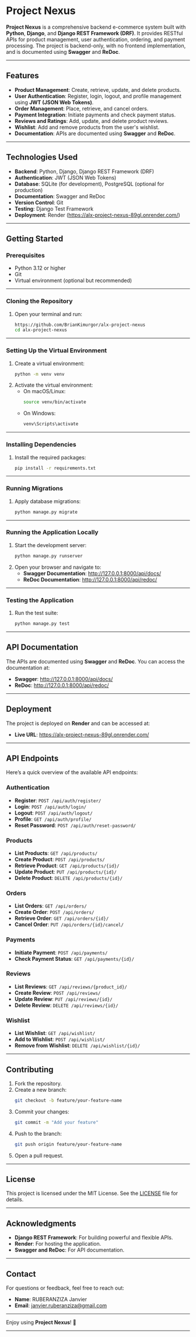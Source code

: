
# **Project Nexus**

**Project Nexus** is a comprehensive backend e-commerce system built with **Python**, **Django**, and **Django REST Framework (DRF)**. It provides RESTful APIs for product management, user authentication, ordering, and payment processing. The project is backend-only, with no frontend implementation, and is documented using **Swagger** and **ReDoc**.

---

## **Features**
- **Product Management**: Create, retrieve, update, and delete products.
- **User Authentication**: Register, login, logout, and profile management using **JWT (JSON Web Tokens)**.
- **Order Management**: Place, retrieve, and cancel orders.
- **Payment Integration**: Initiate payments and check payment status.
- **Reviews and Ratings**: Add, update, and delete product reviews.
- **Wishlist**: Add and remove products from the user's wishlist.
- **Documentation**: APIs are documented using **Swagger** and **ReDoc**.

---

## **Technologies Used**
- **Backend**: Python, Django, Django REST Framework (DRF)
- **Authentication**: JWT (JSON Web Tokens)
- **Database**: SQLite (for development), PostgreSQL (optional for production)
- **Documentation**: Swagger and ReDoc
- **Version Control**: Git
- **Testing**: Django Test Framework
- **Deployment**: Render (https://alx-project-nexus-89gl.onrender.com/)

---

## **Getting Started**

### **Prerequisites**
- Python 3.12 or higher
- Git
- Virtual environment (optional but recommended)

---

### **Cloning the Repository**
1. Open your terminal and run:
   ```bash
   https://github.com/BrianKimurgor/alx-project-nexus
   cd alx-project-nexus
   ```

---

### **Setting Up the Virtual Environment**
1. Create a virtual environment:
   ```bash
   python -m venv venv
   ```
2. Activate the virtual environment:
   - On macOS/Linux:
     ```bash
     source venv/bin/activate
     ```
   - On Windows:
     ```bash
     venv\Scripts\activate
     ```

---

### **Installing Dependencies**
1. Install the required packages:
   ```bash
   pip install -r requirements.txt
   ```

---

### **Running Migrations**
1. Apply database migrations:
   ```bash
   python manage.py migrate
   ```

---

### **Running the Application Locally**
1. Start the development server:
   ```bash
   python manage.py runserver
   ```
2. Open your browser and navigate to:
   - **Swagger Documentation**: http://127.0.0.1:8000/api/docs/
   - **ReDoc Documentation**: http://127.0.0.1:8000/api/redoc/

---

### **Testing the Application**
1. Run the test suite:
   ```bash
   python manage.py test
   ```

---

## **API Documentation**
The APIs are documented using **Swagger** and **ReDoc**. You can access the documentation at:
- **Swagger**: http://127.0.0.1:8000/api/docs/
- **ReDoc**: http://127.0.0.1:8000/api/redoc/

---

## **Deployment**
The project is deployed on **Render** and can be accessed at:
- **Live URL**: https://alx-project-nexus-89gl.onrender.com/

---

## **API Endpoints**
Here’s a quick overview of the available API endpoints:

### **Authentication**
- **Register**: `POST /api/auth/register/`
- **Login**: `POST /api/auth/login/`
- **Logout**: `POST /api/auth/logout/`
- **Profile**: `GET /api/auth/profile/`
- **Reset Password**: `POST /api/auth/reset-password/`

### **Products**
- **List Products**: `GET /api/products/`
- **Create Product**: `POST /api/products/`
- **Retrieve Product**: `GET /api/products/{id}/`
- **Update Product**: `PUT /api/products/{id}/`
- **Delete Product**: `DELETE /api/products/{id}/`

### **Orders**
- **List Orders**: `GET /api/orders/`
- **Create Order**: `POST /api/orders/`
- **Retrieve Order**: `GET /api/orders/{id}/`
- **Cancel Order**: `PUT /api/orders/{id}/cancel/`

### **Payments**
- **Initiate Payment**: `POST /api/payments/`
- **Check Payment Status**: `GET /api/payments/{id}/`

### **Reviews**
- **List Reviews**: `GET /api/reviews/{product_id}/`
- **Create Review**: `POST /api/reviews/`
- **Update Review**: `PUT /api/reviews/{id}/`
- **Delete Review**: `DELETE /api/reviews/{id}/`

### **Wishlist**
- **List Wishlist**: `GET /api/wishlist/`
- **Add to Wishlist**: `POST /api/wishlist/`
- **Remove from Wishlist**: `DELETE /api/wishlist/{id}/`

---

## **Contributing**
1. Fork the repository.
2. Create a new branch:
   ```bash
   git checkout -b feature/your-feature-name
   ```
3. Commit your changes:
   ```bash
   git commit -m "Add your feature"
   ```
4. Push to the branch:
   ```bash
   git push origin feature/your-feature-name
   ```
5. Open a pull request.

---

## **License**
This project is licensed under the MIT License. See the [LICENSE](LICENSE) file for details.

---

## **Acknowledgments**
- **Django REST Framework**: For building powerful and flexible APIs.
- **Render**: For hosting the application.
- **Swagger and ReDoc**: For API documentation.

---

## **Contact**
For questions or feedback, feel free to reach out:
- **Name**: RUBERANZIZA Janvier
- **Email**: janvier.ruberanziza@gmail.com

---

Enjoy using **Project Nexus**! 🚀

---
